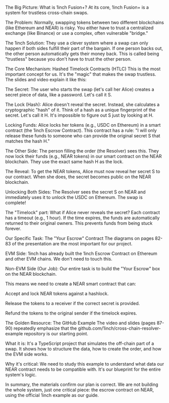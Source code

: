 The Big Picture: What is 1inch Fusion+?
At its core, 1inch Fusion+ is a system for trustless cross-chain swaps.

The Problem: Normally, swapping tokens between two different blockchains (like Ethereum and NEAR) is risky. You either have to trust a centralized exchange (like Binance) or use a complex, often vulnerable "bridge."

The 1inch Solution: They use a clever system where a swap can only happen if both sides fulfill their part of the bargain. If one person backs out, the other person automatically gets their money back. This is called being "trustless" because you don't have to trust the other person.

The Core Mechanism: Hashed Timelock Contracts (HTLC)
This is the most important concept for us. It's the "magic" that makes the swap trustless. The slides and video explain it like this:

The Secret: The user who starts the swap (let's call her Alice) creates a secret piece of data, like a password. Let's call it S.

The Lock (Hash): Alice doesn't reveal the secret. Instead, she calculates a cryptographic "hash" of it. Think of a hash as a unique fingerprint of the secret. Let's call it H. It's impossible to figure out S just by looking at H.

Locking Funds: Alice locks her tokens (e.g., USDC on Ethereum) in a smart contract (the 1inch Escrow Contract). This contract has a rule: "I will only release these funds to someone who can provide the original secret S that matches the hash H."

The Other Side: The person filling the order (the Resolver) sees this. They now lock their funds (e.g., NEAR tokens) in our smart contract on the NEAR blockchain. They use the exact same hash H as the lock.

The Reveal: To get the NEAR tokens, Alice must now reveal her secret S to our contract. When she does, the secret becomes public on the NEAR blockchain.

Unlocking Both Sides: The Resolver sees the secret S on NEAR and immediately uses it to unlock the USDC on Ethereum. The swap is complete!

The "Timelock" part: What if Alice never reveals the secret? Each contract has a timeout (e.g., 1 hour). If the time expires, the funds are automatically returned to their original owners. This prevents funds from being stuck forever.

Our Specific Task: The "Your Escrow" Contract
The diagrams on pages 82-83 of the presentation are the most important for our project.

EVM Side: 1inch has already built the 1inch Escrow Contract on Ethereum and other EVM chains. We don't need to touch this.

Non-EVM Side (Our Job): Our entire task is to build the "Your Escrow" box on the NEAR blockchain.

This means we need to create a NEAR smart contract that can:

Accept and lock NEAR tokens against a hashlock.

Release the tokens to a receiver if the correct secret is provided.

Refund the tokens to the original sender if the timelock expires.

The Golden Resource: The GitHub Example
The video and slides (pages 87-90) repeatedly emphasize that the github.com/1inch/cross-chain-resolver-example repository is our starting point.

What it is: It's a TypeScript project that simulates the off-chain part of a swap. It shows how to structure the data, how to create the order, and how the EVM side works.

Why it's critical: We need to study this example to understand what data our NEAR contract needs to be compatible with. It's our blueprint for the entire system's logic.

In summary, the materials confirm our plan is correct. We are not building the whole system, just one critical piece: the escrow contract on NEAR, using the official 1inch example as our guide.
